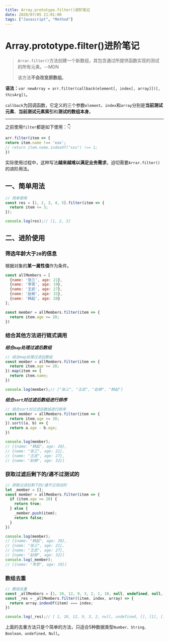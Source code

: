 ```yaml
---
title: Array.prototype.filter()进阶笔记
date: 2020/07/05 21:01:00
tags: ["Javascript", "Method"]
---
```


# Array.prototype.filter()进阶笔记

<ClientOnly>
  <display-bar :displayData="$frontmatter"></display-bar>
</ClientOnly>

> `Arrar.filter()`方法创建一个新数组，其包含通过所提供函数实现的测试的所有元素。--MDN
>
> 该方法**不会改变原数组**。

**语法：**`var newArray = arr.filter(callback(element[, index[, array]])[, thisArg])`。

`callback`为回调函数，它定义的三个参数`element`、`index`和`array`分别是**当前测试元素**、**当前测试元素索引**和**测试的数组本身**。

****

之前使用`filter`都是如下使用：👇

```js
arr.filter(item => {
return item.name !== 'xxx';
// return item.name.indexOf("xxx") !== 1;
})
```

实际使用过程中，这种写法**越来越难以满足业务需求**，迫切需要`Arrar.filter()`的进阶用法。

## 一、简单用法

```js
// 简单使用
const res = [1, 2, 3, 4, 5].filter(item => {
  return item <= 3;
});

console.log(res);// [1, 2, 3]
```

## 二、进阶使用

### 筛选年龄大于`20`的信息

根据对象的**某一属性值**作为条件。

```js
const allMembers = [
  {name: '张三', age: 21},
  {name: '李思', age: 19},
  {name: '王武', age: 27},
  {name: '赵柳', age: 32},
  {name: '韩起', age: 20}
];

const member = allMembers.filter(item => {
  return item.age >= 20;
})
```

### 结合其他方法进行链式调用

***结合`map`处理过滤后数组***

```js
// 结合map处理过滤后数组
const member = allMembers.filter(item => {
  return item.age >= 20;
}).map(item => {
  return item.name;
})

console.log(member);// ["张三", "王武", "赵柳", "韩起"]
```

***结合`sort`对过滤后数组进行排序***

```js
// 结合sort对过滤后数组进行排序
const member = allMembers.filter(item => {
  return item.age >= 20;
}).sort((a, b) => {
  return a.age - b.age;
})

console.log(member);
// [{name: "韩起", age: 20},
// {name: "张三", age: 21},
// {name: "王武", age: 27},
// {name: "赵柳", age: 32}]
```

### 获取过滤后剩下的/通不过测试的

```js
// 获取过滤后剩下的/通不过测试的
let _member = [];
const member = allMembers.filter(item => {
  if (item.age >= 20) {
    return true;
  } else {
    _member.push(item);
    return false;
  }
})

console.log(member);
// [{name: "韩起", age: 20},
// {name: "张三", age: 21},
// {name: "王武", age: 27},
// {name: "赵柳", age: 32}]
console.log(_member);
// [{name: "李思", age: 19}]
```

### 数组去重

```js
// 数组去重
const _allMembers = [1, 10, 12, 9, 3, 2, 1, 10, null, undefined, null, [], [1], []];
const _res = _allMembers.filter((item, index, array) => {
  return array.indexOf(item) === index;
})

console.log(_res);// [ 1, 10, 12, 9, 3, 2, null, undefined, [], [1], [] ]
```

上面的去重方法只是个简单的方法，只适合5种数据类型`Number、String、Boolean、undefined、Null`。